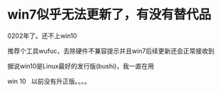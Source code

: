 # win7似乎无法更新了，有没有替代品


0202年了。还不上win10

推荐个工具wufuc，去除硬件不兼容提示并且win7后续更新还会正常接收到

据说win10是Linux最好的发行版(bushi)，我一直在用

win 10&nbsp; &nbsp;以前没有升正版。。。。
